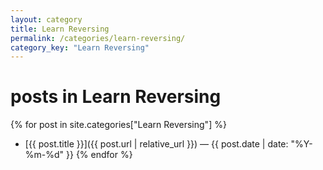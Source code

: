 ```yaml
---
layout: category
title: Learn Reversing
permalink: /categories/learn-reversing/
category_key: "Learn Reversing"
---
```


# posts in **Learn Reversing**

{% for post in site.categories["Learn Reversing"] %}
- [{{ post.title }}]({{ post.url | relative_url }}) <span class="meta">— {{ post.date | date: "%Y-%m-%d" }}</span>
{% endfor %}
